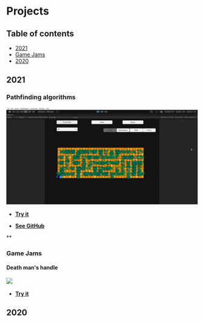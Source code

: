 # Projects
## Table of contents
* [2021](#2021)
* [Game Jams](#Game-Jams)
* [2020](#2020)
## 2021
### Pathfinding algorithms

![](https://github.com/XavierMorin/Projects/blob/main/ezgif.com-gif-maker.gif)



* [**Try it**]()

* [**See GitHub**]()



**
### Game Jams
#### Death man's handle
![](https://github.com/XavierMorin/Projects/blob/main/ezgif.com-gif-maker%20(1).gif)
<br />
* [**Try it**](https://whiskey-bar.itch.io/dead-mans-handle)


## 2020

